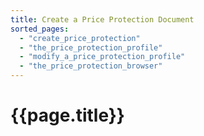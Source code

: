 ```yaml
---
title: Create a Price Protection Document
sorted_pages:
  - "create_price_protection"
  - "the_price_protection_profile"
  - "modify_a_price_protection_profile"
  - "the_price_protection_browser"
---
```

# {{page.title}}
